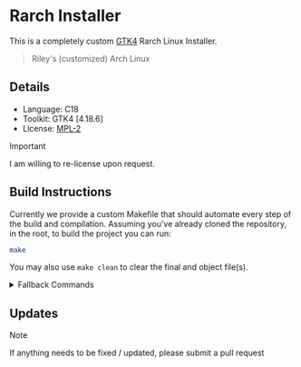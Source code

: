 # Rarch Installer
This is a completely custom [GTK4](https://www.gtk.org/) Rarch Linux Installer. 
> Riley's (customized) Arch Linux

## Details
- Language: C18
- Toolkit: GTK4 [4.18.6]
- License: [MPL-2](https://github.com/RileyMeta/Rarch_Installer/blob/main/LICENSE)
> [!important]
> I am willing to re-license upon request.

## Build Instructions
Currently we provide a custom Makefile that should automate every step of the build and compilation. Assuming you've already cloned the repository, in the root, to build the project you can run:
```sh
make
```
You may also use `make clean` to clear the final and object file(s).

<details>
<summary>Fallback Commands</summary>
These are the commands used in the make file:

```sh
gcc `pkg-config --cflags gtk4 gio-2.0` main.c `pkg-config --libs gtk4 gio-2.0` -o Rarch_Installer
```
Key: compiler cflags src ldflags output

The backticks are required for bash command interpretation, but can be replaced with `$(commands)`.
</details>

## Updates
> [!NOTE]
If anything needs to be fixed / updated, please submit a pull request

